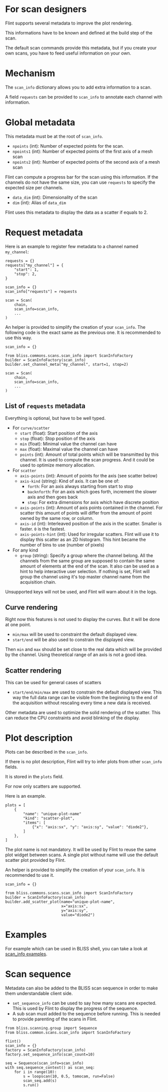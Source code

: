 
# For scan designers

Flint supports several metadata to improve the plot rendering.

This informations have to be known and defined at the build step of the scan.

The default scan commands provide this metadata, but if you create your own
scans, you have to feed useful information on your own.

# Mechanism

The `scan_info` dictionary allows you to add extra information to a scan.

A field `requests` can be provided to `scan_info` to annotate each channel with
information.

# Global metadata

This metadata must be at the root of `scan_info`.

- `npoints` (int): Number of expected points for the scan.
- `npoints1` (int): Number of expected points of the first axis of a mesh scan
- `npoints2` (int): Number of expected points of the second axis of a mesh scan

Flint can compute a progress bar for the scan using this information. If the
channels do not have the same size, you can use `requests` to specify the expected
size per channels.

- `data_dim` (int): Dimensionality of the scan
- `dim` (int): Alias of `data_dim`

Flint uses this metadata to display the data as a scatter if equals to 2.

# Request metadata

Here is an example to register few metadata to a channel named `my_channel`:
```
requests = {}
requests["my_channel"] = {
    "start": 1,
    "stop": 2,
}

scan_info = {}
scan_info["requests"] = requests

scan = Scan(
    chain,
    scan_info=scan_info,
    ...
)
```

An helper is provided to simplify the creation of your `scan_info`. The
following code is the exact same as the previous one. It is recommended to use
this way.

```
scan_info = {}

from bliss.commons.scans.scan_info import ScanInfoFactory
builder = ScanInfoFactory(scan_info)
builder.set_channel_meta("my_channel", start=1, stop=2)

scan = Scan(
    chain,
    scan_info=scan_info,
    ...
)
```

## List of `requests` metadata

Everything is optional, but have to be well typed.

- For `curve/scatter`
    - `start` (float): Start position of the axis
    - `stop` (float): Stop position of the axis
    - `min` (float): Minimal value the channel can have
    - `max` (float): Maximal value the channel can have
    - `points` (int): Amount of total points which will be transmitted by this
                      channel. It is used to compute the scan progress. And it
                      could be used to optimize memory allocation.
- For `scatter`
    - `axis-points` (int): Amount of points for the axis (see scatter below)
    - `axis-kind` (string): Kind of axis. It can be one of:
        - `forth`: For an axis always starting from start to stop
        - `backnforth`: For an axis which goes forth, increment the slower axis
                        and then goes back
        - `step`: For extra dimensions for axis which have discrete position
    - `axis-points` (int): Amount of axis points contained in the channel.
                           For scatter this amount of points will differ from
                           the amount of point owned by the same row, or column.
    - `axis-id` (int): Interleaved position of the axis in the scatter.
                       Smaller is faster. `0` is the fastest.
    - `axis-points-hint` (int): Used for irregular scatters. Flint will use it
                                to display this scatter as an 2D histogram.
                                This hint became the number of bins to use
                                (number of pixels)
- For any kind
    - `group` (string): Specify a group where the channel belong. All the
                        channels from the same group are supposed to contain the
                        same amount of elements at the end of the scan. It also
                        can be used as a hint to help interactive user selection.
                        If nothing is set, Flint will group the channel using
                        it's top master channel name from the acquisition chain.

Unsupported keys will not be used, and Flint will warn about it in the logs.

## Curve rendering

Right now this features is not used to display the curves. But it will be
done at one point.

- `min/max` will be used to constraint the default displayed view.
- `start/end` will be also used to constrain the displayed view.

Then `min` and `max` should be set close to the real data which will be provided
by the channel. Using theoretical range of an axis is not a good idea.

## Scatter rendering

This can be used for general cases of scatters

- `start/end/min/max` are used to constrain the default displayed view. This way
  the full data range can be visible from the beginning to the end of the
  acquisition without rescaling every time a new data is received.

Other metadata are used to optimize the solid rendering of the scatter. This
can reduce the CPU constraints and avoid blinking of the display.

# Plot description

Plots can be described in the `scan_info`.

If there is no plot description, Flint will try to infer plots from other
`scan_info` fields.

It is stored in the `plots` field.

For now only scatters are supported.

Here is an example.
```
plots = [
    {
        "name": "unique-plot-name"
        "kind": "scatter-plot",
        "items": [
            {"x": "axis:sx", "y": "axis:sy", "value": "diode2"},
        ]
    },
]
```

The plot name is not mandatory. It will be used by Flint to reuse the same plot
widget between scans. A single plot without name will use the default scatter
plot provided by Flint.

An helper is provided to simplify the creation of your `scan_info`. It is
recommended to use it.

```
scan_info = {}

from bliss.commons.scans.scan_info import ScanInfoFactory
builder = ScanInfoFactory(scan_info)
builder.add_scatter_plot(name="unique-plot-name",
                         x="axis:sx",
                         y="axis:sy",
                         value="diode2")
```

# Examples

For example which can be used in BLISS shell, you can take a look at
[scan_info examples](flint_scan_info_examples.md).

# Scan sequence

Metadata can also be added to the BLISS scan sequence in order
to make them understandable client side.

- `set_sequence_info` can be used to say how many scans are expected. This is
  used by Flint to display the progress of the sequence.
- A sub scan must added to the sequence before running. This is needed to
  provide parenting of the scans in Flint.

```
from bliss.scanning.group import Sequence
from bliss.common.scans.scan_info import ScanInfoFactory

flint()
scan_info = {}
factory = ScanInfoFactory(scan_info)
factory.set_sequence_info(scan_count=10)

seq = Sequence(scan_info=scan_info)
with seq.sequence_context() as scan_seq:
    for i in range(10):
        s = loopscan(10, 0.5, tomocam, run=False)
        scan_seq.add(s)
        s.run()
```

